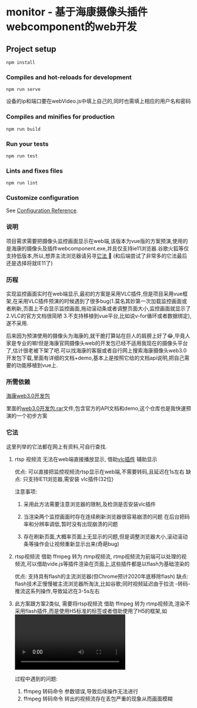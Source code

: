 # monitor - 基于海康摄像头插件webcomponent的web开发

## Project setup
```
npm install
```

### Compiles and hot-reloads for development
```
npm run serve
```

设备的ip和端口要在webVideo.js中填上自己的,同时也需填上相应的用户名和密码

### Compiles and minifies for production

```
npm run build
```

### Run your tests
```
npm run test
```

### Lints and fixes files
```
npm run lint
```

### Customize configuration
See [Configuration Reference](https://cli.vuejs.org/config/).

### 说明
项目需求需要把摄像头监控画面显示在web端,该版本为vue版的方案预演,使用的是海康的摄像头及插件webcomponent.exe,并且仅支持ie11浏览器.谷歌火狐等仅支持低版本,所以,想弄主流浏览器请另寻[它法 ​](#它法):new_moon_with_face:   (和后端尝试了非常多的它法最后还是选择将就IE11了)

### 历程
实现监控画面实时在web端显示,最初的方案是采用VLC插件,但是项目采用vue框架,在采用VLC插件预演的时候遇到了很多bug(1.莫名其妙第一次加载监控画面或者刷新,页面上不会显示监控画面,拖动滚动条或者调整页面大小,监控画面就显示了 2.VLC的官方文档很简陋 3.不支持移植到vue平台,比如说v-for循环或者数据绑定),遂不采用.

后来因为预演使用的摄像头为海康的,就干脆打算站在巨人的肩膀上好了:joy:,毕竟人家是专业的嘛!但是海康官网摄像头web的开发包已经不适用我现在的摄像头平台了,估计很老被下架了吧.可以找海康的客服或者自行网上搜索海康摄像头web3.0开发包下载,里面有详细的文档+demo,基本上是按照它给的文档api说明,把自己需要的功能移植到vue上.

### 所需依赖

[海康web3.0开发包](https://github.com/Joker-Yi/monitor-demo)

里面的[web3.0开发包.rar](https://github.com/Joker-Yi/monitor-demo/blob/master/web3.0开发包.rar)文件,包含官方的API文档和demo,这个仓库也是我快速预演的一个初步方案

### 它法

这里列举的它法都在网上有资料,可自行查找.

1. rtsp 视频流 无法在web端直接播放显示, 借助[vlc插件](https://mirrors.tuna.tsinghua.edu.cn/videolan-ftp/vlc/3.0.8/win32/vlc-3.0.8-win32.exe) 辅助显示

   优点: 可以直接把监控视频流rtsp显示在web端,不需要转码,且延迟在1s左右
   缺点: 只支持IE11浏览器,需安装 vlc插件(32位)

   注意事项:

   1. 采用此方法需要注意浏览器的限制,及检测是否安装vlc插件

   2. 当渲染两个监控画面时存在连续刷新浏览器很容易崩溃的问题
      在后台把码率和分辨率调低,暂时没有出现崩溃的问题

   3. 存在刷新页面,大概率页面上无显示的问题,但是调整浏览器大小,滚动滚动条等操作会让视频重新显示出来(奇葩bug)

2. rtsp视频流 借助 ffmpeg 转为 rtmp视频流,  rtmp视频流为前端可以处理的视频流,可以借助vide.js等插件渲染在页面上,这些插件都是以flash为基础渲染的

   优点: 支持具有flash的主流浏览器(但Chrome预计2020年底移除flash)
   缺点: flash技术正慢慢被主流浏览器所淘汰,比如谷歌;同时视频延迟由于拉流 -转码- 推流这系列操作,导致延迟在3-5s左右

3. 此方案跟方案2类似, 需要将rtsp视频流 借助 ffmpeg 转为 rtmp视频流,渲染不采用flash插件,而是使用H5标准的标签或者借助使用了H5的框架,如<video><canvas>标签和b站的开源框架flv.js (该方案未实现)
   优点: 可以不借助vlc插件和flash插件,同时可以兼容主流浏览器
   缺点: 后端转码需要占用大量cpu,同时转码也需要时间导致延时

   过程中遇到的问题:

   1. ffmpeg 转码命令 参数错误,导致后续操作无法进行
   2. ffmpeg 转码命令 转出的视频流存在丢包严重的现象从而画面模糊

